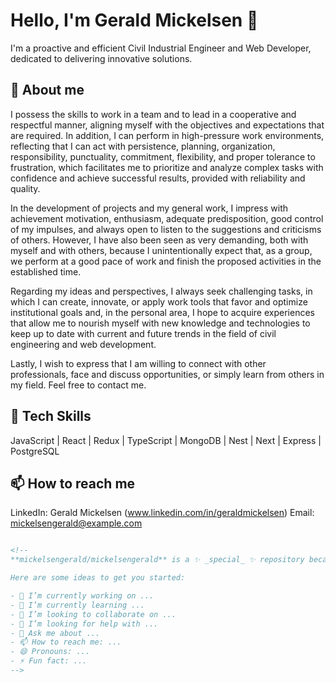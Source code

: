 # Hello, I'm Gerald Mickelsen 👋

I'm a proactive and efficient Civil Industrial Engineer and Web Developer, dedicated to delivering innovative solutions.

## 📘 About me

I possess the skills to work in a team and to lead in a cooperative and respectful manner, aligning myself with the objectives and expectations that are required. In addition, I can perform in high-pressure work environments, reflecting that I can act with persistence, planning, organization, responsibility, punctuality, commitment, flexibility, and proper tolerance to frustration, which facilitates me to prioritize and analyze complex tasks with confidence and achieve successful results, provided with reliability and quality.

In the development of projects and my general work, I impress with achievement motivation, enthusiasm, adequate predisposition, good control of my impulses, and always open to listen to the suggestions and criticisms of others. However, I have also been seen as very demanding, both with myself and with others, because I unintentionally expect that, as a group, we perform at a good pace of work and finish the proposed activities in the established time.

Regarding my ideas and perspectives, I always seek challenging tasks, in which I can create, innovate, or apply work tools that favor and optimize institutional goals and, in the personal area, I hope to acquire experiences that allow me to nourish myself with new knowledge and technologies to keep up to date with current and future trends in the field of civil engineering and web development.

Lastly, I wish to express that I am willing to connect with other professionals, face and discuss opportunities, or simply learn from others in my field. Feel free to contact me.

## 🧰 Tech Skills


JavaScript | React | Redux | TypeScript | MongoDB | Nest | Next | Express | PostgreSQL

## 📫 How to reach me

LinkedIn: Gerald Mickelsen (www.linkedin.com/in/geraldmickelsen)
Email: mickelsengerald@example.com
```markdown

<!--
**mickelsengerald/mickelsengerald** is a ✨ _special_ ✨ repository because its `README.md` (this file) appears on your GitHub profile.

Here are some ideas to get you started:

- 🔭 I’m currently working on ...
- 🌱 I’m currently learning ...
- 👯 I’m looking to collaborate on ...
- 🤔 I’m looking for help with ...
- 💬 Ask me about ...
- 📫 How to reach me: ...
- 😄 Pronouns: ...
- ⚡ Fun fact: ...
-->
